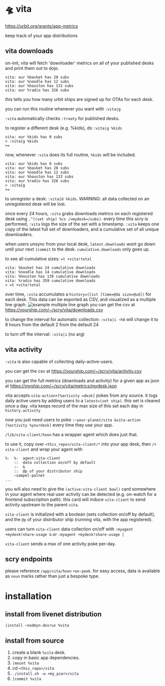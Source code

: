 # 🛸 vita

https://urbit.org/grants/app-metrics

keep track of your app distributions

## vita downloads

on-init, vita will fetch 'downloader' metrics on all of your published desks and print them out to dojo.

```
vita: our %basket has 20 subs
vita: our %noodle has 12 subs
vita: our %houston has 133 subs
vita: our %radio has 326 subs
```

this tells you how many urbit ships are signed up for OTAs for each desk.

you can run this routine whenever you want with `:vita|g`

`:vita` automatically checks `:treaty` for published desks.

to register a different desk (e.g. %kids), do `:vita|g %kids`

```
vita: our %kids has 0 subs
> :vita|g %kids
>=
```

now, whenever `:vita` does its full routine, `%kids` will be included.

```
vita: our %kids has 0 subs
vita: our %basket has 20 subs
vita: our %noodle has 12 subs
vita: our %houston has 133 subs
vita: our %radio has 326 subs
> :vita|g
>=
```

to unregister a desk: `:vita|d %kids`. WARNING: all data collected on an unregistered desk will be lost.

once every 24 hours, `:vita` grabs downloads metrics on each registered desk using `.^((set ship) %cs /=mydesk=/subs)`. every time this scry is performed, `:vita` logs the size of the set with a timestamp. `:vita` keeps one copy of the latest full set of downloaders, and a cumulative set of all unique downloaders.

when users unsync from your local desk, `latest.downloads` wont go down until your next `|commit` to the desk.
`cumulative.downloads` only goes up.

to see all cumulative sizes: `=t +vita!total`

```
vita: %basket has 24 cumulative downloads
vita: %noodle has 14 cumulative downloads
vita: %houston has 139 cumulative downloads
vita: %radio has 359 cumulative downloads
> =t +vita!total
```

over time, `:vita` accumulates a `history=(list [time=@da size=@ud])` for each desk. This data can be exported as CSV, and visualized as a multiple line graph.
![example multiple line graph](https://0x0.st/HrJf.png)
you can get the csv at https://yourship.com/~/scry/vita/downloads.csv

to change the interval for automatic collection: `:vita|i ~h8` will change it to 8 hours from the default 2 from the default 24

to turn off the interval: `:vita|i` (no arg)

## vita activity

`:vita` is also capable of collecting daily-active-users.

you can get the csv at https://yourship.com/~/scry/vita/activity.csv

you can get the full metrics (downloads and activity) for a given app as json at https://myship.com/~/scry/vita/metrics/mydesk.json

vita accepts `vita-action+[%activity =desk]` pokes from any source. it logs daily active users by adding users to a `latest=(set ship)`.
this set is cleared once a day. vita keeps record of the max size of this set each day in `history.activity`

now you just need users to poke `:~your-planet/vita &vita-action [%activity %yourdesk]` every time they use your app.

`/lib/vita-client/hoon` has a wrapper agent which does just that.

to use it, copy over `<this_repo>/vita-client/*` into your app desk, then `/+  vita-client` and wrap your agent with

```hoon
%-  %-  agent:vita-client
    ::  data collection on/off by default
    :-  &
    ::  @p of your distributor ship
    ~sampel-palnet
...
```

you will also need to give the `(active:vita-client bowl)` card somewhere in your agent where real user activity can be detected (e.g. on-watch for a frontend subscription path). this card will induce `vita-client` to send activity upstream to the parent `vita`.

`vita-client` is initialized with a boolean (sets collection on/off by default), and the `@p` of your distributor ship (running vita, with the app registered).

users can turn `vita-client` data collection on/off with `:myagent +mydesk!share-usage &` or `:myagent +mydesk!share-usage |`

`vita-client` sends a max of one activity poke per-day.

## scry endpoints

please reference `/app/vita/hoon` `+on-peek`. for easy access, data is available as `noun` marks rather than just a bespoke type.

# installation

## install from livenet distribution

`|install ~nodmyn-dosrux %vita`

## install from source

1. create a blank `%vita` desk.
2. copy in basic app dependencies.
3. `|mount %vita`
4. cd `<this_repo>/vita`
5. `./install.sh -w <my_pier>/vita`
6. `|commit %vita`
